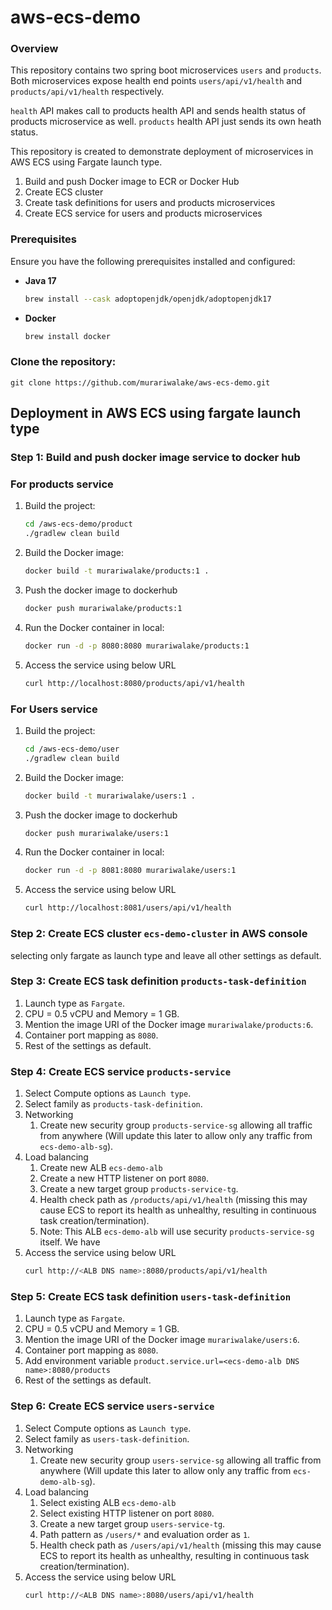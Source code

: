 # aws-ecs-demo

### Overview
This repository contains two spring boot microservices `users` and `products`. 
Both microservices expose health end points `users/api/v1/health` and `products/api/v1/health` respectively.

`health` API makes call to products health API and sends health status of products microservice as well.
`products` health API just sends its own heath status.

This repository is created to demonstrate deployment of microservices in AWS ECS using Fargate launch type.
1. Build and push Docker image to ECR or Docker Hub
2. Create ECS cluster
3. Create task definitions for users and products microservices
4. Create ECS service for users and products microservices

### Prerequisites
Ensure you have the following prerequisites installed and configured:

- **Java 17**
  ```bash
  brew install --cask adoptopenjdk/openjdk/adoptopenjdk17
  ```

- **Docker**
  ```bash
  brew install docker
  ```

### Clone the repository:
    git clone https://github.com/murariwalake/aws-ecs-demo.git
   

## Deployment in AWS ECS using fargate launch type
### Step 1: Build and push docker image service to docker hub
### For products service
1. Build the project:
    ```bash
    cd /aws-ecs-demo/product
    ./gradlew clean build
    ```

2. Build the Docker image:
    ```bash
    docker build -t murariwalake/products:1 .
    ```
3. Push the docker image to dockerhub
    ```bash
    docker push murariwalake/products:1
    ```

3. Run the Docker container in local:
    ```bash
    docker run -d -p 8080:8080 murariwalake/products:1
    ```
4. Access the service using below URL
    ```bash
    curl http://localhost:8080/products/api/v1/health
    ```

### For Users service
1. Build the project:
    ```bash
    cd /aws-ecs-demo/user
    ./gradlew clean build
    ```

2. Build the Docker image:
    ```bash
    docker build -t murariwalake/users:1 .
    ```
3. Push the docker image to dockerhub
    ```bash
    docker push murariwalake/users:1
    ```

3. Run the Docker container in local:
    ```bash
    docker run -d -p 8081:8080 murariwalake/users:1
    ```
4. Access the service using below URL
    ```bash
    curl http://localhost:8081/users/api/v1/health
    ```


### Step 2: Create ECS cluster `ecs-demo-cluster` in AWS console
selecting only fargate as launch type and leave all other settings as default.

### Step 3: Create ECS task definition `products-task-definition`
1. Launch type as `Fargate`.
2. CPU = 0.5 vCPU and Memory = 1 GB.
3. Mention the image URI of the Docker image `murariwalake/products:6`.
4. Container port mapping as `8080`.
5. Rest of the settings as default.

### Step 4: Create ECS service `products-service`
1. Select Compute options as `Launch type`.
2. Select family as `products-task-definition`.
3. Networking
   1. Create new security group `products-service-sg` allowing all traffic from anywhere (Will update this later to allow only any traffic from `ecs-demo-alb-sg`).
4. Load balancing
   1. Create new ALB `ecs-demo-alb`
   2. Create a new HTTP listener on port `8080`.
   3. Create a new target group `products-service-tg`.
   4. Health check path as `/products/api/v1/health` (missing this may cause ECS to report its health as unhealthy, resulting in continuous task creation/termination).
   5. Note: This ALB `ecs-demo-alb` will use security `products-service-sg` itself. We have 
5. Access the service using below URL
    ```bash
    curl http://<ALB DNS name>:8080/products/api/v1/health
    ```

### Step 5: Create ECS task definition `users-task-definition`
1. Launch type as `Fargate`.
2. CPU = 0.5 vCPU and Memory = 1 GB.
3. Mention the image URI of the Docker image `murariwalake/users:6`.
4. Container port mapping as `8080`.
5. Add environment variable `product.service.url=<ecs-demo-alb DNS name>:8080/products`
6. Rest of the settings as default.

### Step 6: Create ECS service `users-service`
1. Select Compute options as `Launch type`.
2. Select family as `users-task-definition`.
3. Networking
   1. Create new security group `users-service-sg` allowing all traffic from anywhere (Will update this later to allow only any traffic from `ecs-demo-alb-sg`).
4. Load balancing
   1. Select existing ALB `ecs-demo-alb`
   2. Select existing HTTP listener on port `8080`.
   3. Create a new target group `users-service-tg`.
   4. Path pattern as `/users/*` and evaluation order as `1`.
   5. Health check path as `/users/api/v1/health` (missing this may cause ECS to report its health as unhealthy, resulting in continuous task creation/termination).
5. Access the service using below URL
    ```bash
    curl http://<ALB DNS name>:8080/users/api/v1/health
    ```
